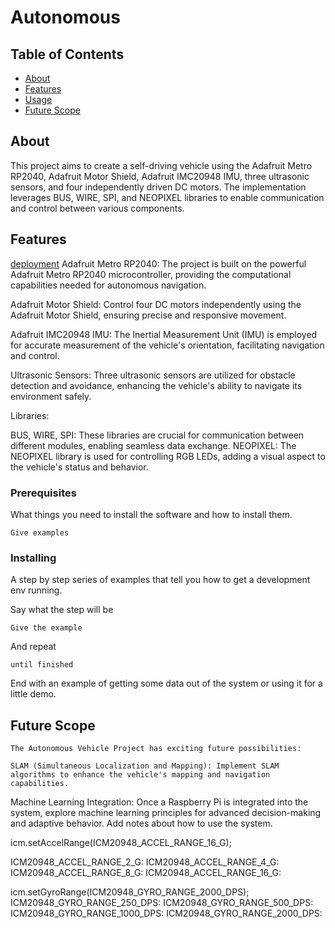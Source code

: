 # Autonomous

## Table of Contents
+ [About](#about)
+ [Features](#features)
+ [Usage](#usage)
+ [Future Scope](#Future_Scope)

## About <a name = "about"></a>
This project aims to create a self-driving vehicle using the Adafruit Metro RP2040, Adafruit Motor Shield, Adafruit IMC20948 IMU, three ultrasonic sensors, and four independently driven DC motors. The implementation leverages BUS, WIRE, SPI, and NEOPIXEL libraries to enable communication and control between various components.

## Features <a name = "features"></a>
[deployment](#deployment) Adafruit Metro RP2040: The project is built on the powerful Adafruit Metro RP2040 microcontroller, providing the computational capabilities needed for autonomous navigation.

Adafruit Motor Shield: Control four DC motors independently using the Adafruit Motor Shield, ensuring precise and responsive movement.

Adafruit IMC20948 IMU: The Inertial Measurement Unit (IMU) is employed for accurate measurement of the vehicle's orientation, facilitating navigation and control.

Ultrasonic Sensors: Three ultrasonic sensors are utilized for obstacle detection and avoidance, enhancing the vehicle's ability to navigate its environment safely.

Libraries:

BUS, WIRE, SPI: These libraries are crucial for communication between different modules, enabling seamless data exchange.
NEOPIXEL: The NEOPIXEL library is used for controlling RGB LEDs, adding a visual aspect to the vehicle's status and behavior.

### Prerequisites

What things you need to install the software and how to install them.

```
Give examples
```

### Installing

A step by step series of examples that tell you how to get a development env running.

Say what the step will be

```
Give the example
```

And repeat

```
until finished
```

End with an example of getting some data out of the system or using it for a little demo.

## Future Scope <a name = "Future_Scope"></a>
```
The Autonomous Vehicle Project has exciting future possibilities:

SLAM (Simultaneous Localization and Mapping): Implement SLAM algorithms to enhance the vehicle's mapping and navigation capabilities.
```
Machine Learning Integration: Once a Raspberry Pi is integrated into the system, explore machine learning principles for advanced decision-making and adaptive behavior.
Add notes about how to use the system.

icm.setAccelRange(ICM20948_ACCEL_RANGE_16_G);
 
ICM20948_ACCEL_RANGE_2_G:
ICM20948_ACCEL_RANGE_4_G:
ICM20948_ACCEL_RANGE_8_G:
ICM20948_ACCEL_RANGE_16_G:


icm.setGyroRange(ICM20948_GYRO_RANGE_2000_DPS);
ICM20948_GYRO_RANGE_250_DPS:
ICM20948_GYRO_RANGE_500_DPS:
ICM20948_GYRO_RANGE_1000_DPS:
ICM20948_GYRO_RANGE_2000_DPS:
